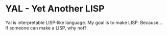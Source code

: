 # YAL - Yet Another LISP

Yal is interpretable LISP-like language. My goal is to make LISP.
Because... If someone can make a LISP, why not?

